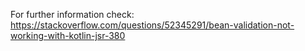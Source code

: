 For further information check: https://stackoverflow.com/questions/52345291/bean-validation-not-working-with-kotlin-jsr-380
